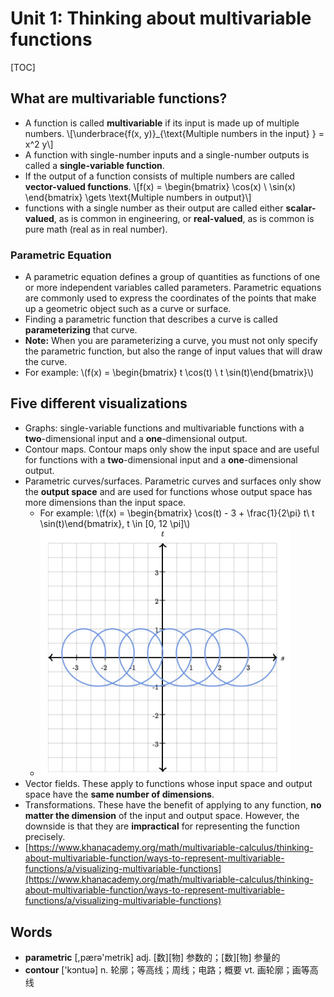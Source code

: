 # Unit 1: Thinking about multivariable functions

[TOC]

## What are multivariable functions?

* A function is called **multivariable** if its input is made up of multiple numbers. \\[\underbrace{f(x, y)}_{\text{Multiple numbers in the input} } = x^2 y\\]
* A function with single-number inputs and a single-number outputs is called a **single-variable function**.
* If the output of a function consists of multiple numbers are called **vector-valued functions**. \\[f(x) = \begin{bmatrix} \cos(x) \\ \sin(x) \end{bmatrix} \gets \text{Multiple numbers in output}\\]
* functions with a single number as their output are called either **scalar-valued**, as is common in engineering, or **real-valued**, as is common is pure math (real as in real number).

### Parametric Equation

* A parametric equation defines a group of quantities as functions of one or more independent variables called parameters. Parametric equations are commonly used to express the coordinates of the points that make up a geometric object such as a curve or surface.
* Finding a parametric function that describes a curve is called **parameterizing** that curve. 
* **Note:** When you are parameterizing a curve, you must not only specify the parametric function, but also the range of input values that will draw the curve. 
* For example: \\(f(x) = \begin{bmatrix} t \cos(t) \\ t \sin(t)\end{bmatrix}\\)

## Five different visualizations

* Graphs: single-variable functions and multivariable functions with a **two**-dimensional input and a **one**-dimensional output.
* Contour maps. Contour maps only show the input space and are useful for functions with a **two**-dimensional input and a **one**-dimensional output.
* Parametric curves/surfaces. Parametric curves and surfaces only show the **output space** and are used for functions whose output space has more dimensions than the input space.
    * For example: \\(f(x) = \begin{bmatrix} \cos(t) - 3 + \frac{1}{2\pi} t\\ t \sin(t)\end{bmatrix}, t \in [0, 12 \pi]\\)
    * <img src="media/15259190682743.jpg" style="width: 400px" />
* Vector fields. These apply to functions whose input space and output space have the **same number of dimensions**.
* Transformations. These have the benefit of applying to any function, **no matter the dimension** of the input and output space. However, the downside is that they are **impractical** for representing the function precisely.
* [https://www.khanacademy.org/math/multivariable-calculus/thinking-about-multivariable-function/ways-to-represent-multivariable-functions/a/visualizing-multivariable-functions](https://www.khanacademy.org/math/multivariable-calculus/thinking-about-multivariable-function/ways-to-represent-multivariable-functions/a/visualizing-multivariable-functions)

## Words

* **parametric** [,pærə'metrik] adj. [数][物] 参数的；[数][物] 参量的 
* **contour** ['kɔntuə] n. 轮廓；等高线；周线；电路；概要 vt. 画轮廓；画等高线


